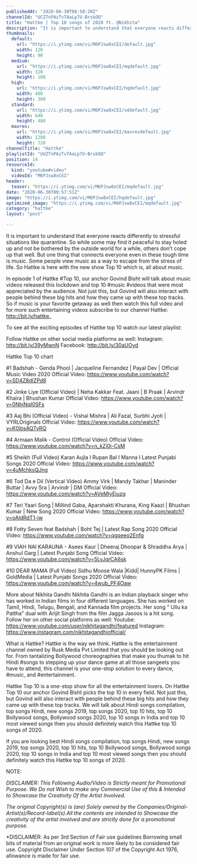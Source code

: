 ```yaml
---
publishedAt: "2020-06-30T08:50:20Z"
channelId: "UCZTnPAzTvTAaLp7U-BrskOQ"
title: "Hattke | Top 10 songs of 2020 ft. @Nikhita"
description: "It is important to understand that everyone reacts differently to stressful situations like quarantine. So while some may find it peaceful to stay holed up and not be bothered by the outside world for a while, others don’t cope up that well. But one thing that connects everyone even in these tough time is music. Some people view music as a way to escape from the stress of life. So Hattke is here with the new show Top 10 which is, all about music.\n\nIn episode 1 of Hattke #Top 10, our anchor Govind Bisht will talk about music videos released this lockdown and top 10 #music #videos that were most appreciated by the audience. Not just this, but Govind will also interact with people behind these big hits and how they came up with these top tracks. So if music is your favorite getaway as well then watch this full video and for more such entertaining videos subscribe to our channel Hattke: http://bit.ly/hattke_\n\nTo see all the exciting episodes of Hattke top 10 watch our latest playlist:\n\nFollow Hattke on other social media platforms as well: Instagram: http://bit.ly/39yMwnN Facebook: http://bit.ly/30aUOyd\n\nHattke Top 10 chart\n\n#1 Badshah - Genda Phool | Jacqueline Fernandez | Payal Dev | Official Music Video 2020\nOfficial Video: https://www.youtube.com/watch?v=SD4Z8dlZPd8\n\n#2 Jinke Liye (Official Video) | Neha Kakkar Feat. Jaani | B Praak | Arvindr Khaira | Bhushan Kumar\nOfficial Video: https://www.youtube.com/watch?v=0NhiNqI0SFs\n\n#3 Aaj Bhi (Official Video) - Vishal Mishra | Ali Fazal, Surbhi Jyoti | VYRLOriginals\nOfficial Video: https://www.youtube.com/watch?v=K0ibsAQTyRQ\n\n#4 Armaan Malik - Control (Official Video)\nOfficial Video: https://www.youtube.com/watch?v=n_kZi0i-CsM\n\n#5 Sheikh (Full Video) Karan Aujla I Rupan Bal I Manna I Latest Punjabi Songs 2020\nOfficial Video: https://www.youtube.com/watch?v=4uMchksQJng\n\n#6 Tod Da e Dil (Vertical Video) Ammy Virk | Mandy Takhar | Maninder Buttar | Avvy Sra | Arvindr | DM\nOfficial Video: https://www.youtube.com/watch?v=AVeMlyEjuzg\n\n#7 Teri Yaari Song | Millind Gaba, Aparshakti Khurana, King Kaazi | Bhushan Kumar | New Song 2020\nOfficial Video: https://www.youtube.com/watch?v=oAIdRdT1-iw\n\n#8 Fotty Seven feat Badshah | Boht Tej | Latest Rap Song 2020\nOfficial Video: https://www.youtube.com/watch?v=qgqeeo2Enfg\n\n#9 VIAH NAI KARAUNA - Asees Kaur | Dheeraj Dhoopar & Shraddha Arya | Anshul Garg | Latest Punjabi Song\nOfficial Video: https://www.youtube.com/watch?v=5LyJqrCA6sk\n\n#10 DEAR MAMA (Full Video) Sidhu Moose Wala |Kidd| HunnyPK Films | GoldMedia | Latest Punjabi Songs 2020\nOfficial Video: https://www.youtube.com/watch?v=4wub_PF4Oaw\n\nMore about Nikhita Gandhi\nNikhita Gandhi is an Indian playback singer who has worked in Indian films in four different languages. She has worked on Tamil, Hindi, Telugu, Bengali, and Kannada film projects. Her song \" Ullu ka Pattha\" dual with Arijit Singh from the film Jagga Jasoos is a hit song. Follow her on other social platforms as well: Youtube: https://www.youtube.com/user/nikhitagandhi/featured Instagram: https://www.instagram.com/nikhitagandhiofficial/\n\nWhat is Hattke? Hattke is the way we think. Hattke is the entertainment channel owned by Rusk Media Pvt Limited that you should be looking out for. From tantalizing Bollywood choreographies that make you thumak to hit Hindi #songs to stepping up your dance game at all those sangeets you have to attend, this channel is your one-stop solution to every dance, #music, and #entertainment. \n\nHattke Top 10 is a one-stop show for all the entertainment lovers. On Hattke Top 10 our anchor Govind Bisht picks the top 10 in every field. Not just this, but Govind will also interact with people behind these big hits and how they came up with these top tracks. We will talk about Hindi songs compilation, top songs Hindi, new songs 2019, top songs 2020, top 10 hits, top 10 Bollywood songs, Bollywood songs 2020, top 10 songs in India and top 10 most viewed songs then you should definitely watch this Hattke top 10 songs of 2020.\n\nIf you are looking best Hindi songs compilation, top songs Hindi, new songs 2019, top songs 2020, top 10 hits, top 10 Bollywood songs, Bollywood songs 2020, top 10 songs in India and top 10 most viewed songs then you should definitely watch this Hattke top 10 songs of 2020.\n  \nNOTE:\n\n*DISCLAIMER: This Following Audio/Video is Strictly meant for Promotional Purpose. We Do not Wish to make any Commercial Use of this & Intended to Showcase the Creativity Of the Artist Involved.*\n\n*The original Copyright(s) is (are) Solely owned by the Companies/Original-Artist(s)/Record-label(s).All the contents are intended to Showcase the creativity of the artist involved and are strictly done for a promotional purpose.*\n\n*DISCLAIMER: As per 3rd Section of Fair use guidelines Borrowing small bits of material from an original work is more likely to be considered fair use. Copyright Disclaimer Under Section 107 of the Copyright Act 1976, allowance is made for fair use."
thumbnails:
  default:
    url: "https://i.ytimg.com/vi/M6PJsw8xCEI/default.jpg"
    width: 120
    height: 90
  medium:
    url: "https://i.ytimg.com/vi/M6PJsw8xCEI/mqdefault.jpg"
    width: 320
    height: 180
  high:
    url: "https://i.ytimg.com/vi/M6PJsw8xCEI/hqdefault.jpg"
    width: 480
    height: 360
  standard:
    url: "https://i.ytimg.com/vi/M6PJsw8xCEI/sddefault.jpg"
    width: 640
    height: 480
  maxres:
    url: "https://i.ytimg.com/vi/M6PJsw8xCEI/maxresdefault.jpg"
    width: 1280
    height: 720
channelTitle: "Hattke"
playlistId: "UUZTnPAzTvTAaLp7U-BrskOQ"
position: 14
resourceId:
  kind: "youtube#video"
  videoId: "M6PJsw8xCEI"
header:
  teaser: "https://i.ytimg.com/vi/M6PJsw8xCEI/mqdefault.jpg"
date: "2020-06-30T09:57:51Z"
image: "https://i.ytimg.com/vi/M6PJsw8xCEI/hqdefault.jpg"
optimized_image: "https://i.ytimg.com/vi/M6PJsw8xCEI/mqdefault.jpg"
category: "hattke"
layout: "post"

---
```

It is important to understand that everyone reacts differently to stressful situations like quarantine. So while some may find it peaceful to stay holed up and not be bothered by the outside world for a while, others don’t cope up that well. But one thing that connects everyone even in these tough time is music. Some people view music as a way to escape from the stress of life. So Hattke is here with the new show Top 10 which is, all about music.

In episode 1 of Hattke #Top 10, our anchor Govind Bisht will talk about music videos released this lockdown and top 10 #music #videos that were most appreciated by the audience. Not just this, but Govind will also interact with people behind these big hits and how they came up with these top tracks. So if music is your favorite getaway as well then watch this full video and for more such entertaining videos subscribe to our channel Hattke: http://bit.ly/hattke_

To see all the exciting episodes of Hattke top 10 watch our latest playlist:

Follow Hattke on other social media platforms as well: Instagram: http://bit.ly/39yMwnN Facebook: http://bit.ly/30aUOyd

Hattke Top 10 chart

#1 Badshah - Genda Phool | Jacqueline Fernandez | Payal Dev | Official Music Video 2020
Official Video: https://www.youtube.com/watch?v=SD4Z8dlZPd8

#2 Jinke Liye (Official Video) | Neha Kakkar Feat. Jaani | B Praak | Arvindr Khaira | Bhushan Kumar
Official Video: https://www.youtube.com/watch?v=0NhiNqI0SFs

#3 Aaj Bhi (Official Video) - Vishal Mishra | Ali Fazal, Surbhi Jyoti | VYRLOriginals
Official Video: https://www.youtube.com/watch?v=K0ibsAQTyRQ

#4 Armaan Malik - Control (Official Video)
Official Video: https://www.youtube.com/watch?v=n_kZi0i-CsM

#5 Sheikh (Full Video) Karan Aujla I Rupan Bal I Manna I Latest Punjabi Songs 2020
Official Video: https://www.youtube.com/watch?v=4uMchksQJng

#6 Tod Da e Dil (Vertical Video) Ammy Virk | Mandy Takhar | Maninder Buttar | Avvy Sra | Arvindr | DM
Official Video: https://www.youtube.com/watch?v=AVeMlyEjuzg

#7 Teri Yaari Song | Millind Gaba, Aparshakti Khurana, King Kaazi | Bhushan Kumar | New Song 2020
Official Video: https://www.youtube.com/watch?v=oAIdRdT1-iw

#8 Fotty Seven feat Badshah | Boht Tej | Latest Rap Song 2020
Official Video: https://www.youtube.com/watch?v=qgqeeo2Enfg

#9 VIAH NAI KARAUNA - Asees Kaur | Dheeraj Dhoopar & Shraddha Arya | Anshul Garg | Latest Punjabi Song
Official Video: https://www.youtube.com/watch?v=5LyJqrCA6sk

#10 DEAR MAMA (Full Video) Sidhu Moose Wala |Kidd| HunnyPK Films | GoldMedia | Latest Punjabi Songs 2020
Official Video: https://www.youtube.com/watch?v=4wub_PF4Oaw

More about Nikhita Gandhi
Nikhita Gandhi is an Indian playback singer who has worked in Indian films in four different languages. She has worked on Tamil, Hindi, Telugu, Bengali, and Kannada film projects. Her song " Ullu ka Pattha" dual with Arijit Singh from the film Jagga Jasoos is a hit song. Follow her on other social platforms as well: Youtube: https://www.youtube.com/user/nikhitagandhi/featured Instagram: https://www.instagram.com/nikhitagandhiofficial/

What is Hattke? Hattke is the way we think. Hattke is the entertainment channel owned by Rusk Media Pvt Limited that you should be looking out for. From tantalizing Bollywood choreographies that make you thumak to hit Hindi #songs to stepping up your dance game at all those sangeets you have to attend, this channel is your one-stop solution to every dance, #music, and #entertainment. 

Hattke Top 10 is a one-stop show for all the entertainment lovers. On Hattke Top 10 our anchor Govind Bisht picks the top 10 in every field. Not just this, but Govind will also interact with people behind these big hits and how they came up with these top tracks. We will talk about Hindi songs compilation, top songs Hindi, new songs 2019, top songs 2020, top 10 hits, top 10 Bollywood songs, Bollywood songs 2020, top 10 songs in India and top 10 most viewed songs then you should definitely watch this Hattke top 10 songs of 2020.

If you are looking best Hindi songs compilation, top songs Hindi, new songs 2019, top songs 2020, top 10 hits, top 10 Bollywood songs, Bollywood songs 2020, top 10 songs in India and top 10 most viewed songs then you should definitely watch this Hattke top 10 songs of 2020.
  
NOTE:

*DISCLAIMER: This Following Audio/Video is Strictly meant for Promotional Purpose. We Do not Wish to make any Commercial Use of this & Intended to Showcase the Creativity Of the Artist Involved.*

*The original Copyright(s) is (are) Solely owned by the Companies/Original-Artist(s)/Record-label(s).All the contents are intended to Showcase the creativity of the artist involved and are strictly done for a promotional purpose.*

*DISCLAIMER: As per 3rd Section of Fair use guidelines Borrowing small bits of material from an original work is more likely to be considered fair use. Copyright Disclaimer Under Section 107 of the Copyright Act 1976, allowance is made for fair use.
